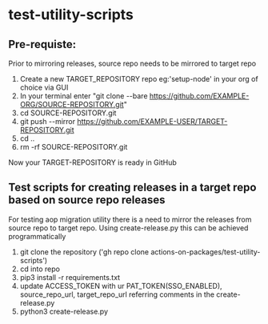 # test-utility-scripts

## Pre-requiste:
Prior to mirroring releases, source repo needs to be mirrored to target repo
1. Create a new TARGET_REPOSITORY repo eg:'setup-node' in your org of choice via GUI
2. In your terminal enter "git clone --bare https://github.com/EXAMPLE-ORG/SOURCE-REPOSITORY.git"
3. cd SOURCE-REPOSITORY.git
4. git push --mirror https://github.com/EXAMPLE-USER/TARGET-REPOSITORY.git
5. cd ..
6. rm -rf SOURCE-REPOSITORY.git

Now your TARGET-REPOSITORY is ready in GitHub

## Test scripts for creating releases in a target repo based on source repo releases 

For testing aop migration utility there is a need to mirror the releases from source repo to target repo. Using create-release.py this can be achieved programmatically

1. git clone the repository ('gh repo clone actions-on-packages/test-utility-scripts')
2. cd into repo
3. pip3 install -r requirements.txt
4. update ACCESS_TOKEN with ur PAT_TOKEN(SSO_ENABLED), source_repo_url, target_repo_url referring comments in the create-release.py
5. python3 create-release.py
